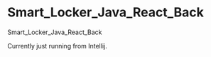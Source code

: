 # Smart_Locker_Java_React_Back
Smart_Locker_Java_React_Back


Currently just running from Intellij.
